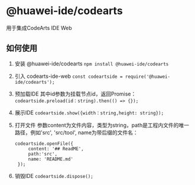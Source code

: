 # @huawei-ide/codearts
用于集成CodeArts IDE Web

## 如何使用

1. 安装 @huawei-ide/codearts
   `npm install @huawei-ide/codearts`

2. 引入 codearts-ide-web
   `const codeartside = require('@huawei-ide/codearts');`

3. 预加载IDE
   其中id参数为挂载节点id，返回Promise：
   `codeartside.preload(id：string).then(() => {});`

4. 展示IDE
   `codeartside.show({width：string,height: string});`

5. 打开文件
   参数content为文件内容，类型为string，path是工程内文件的唯一路径，例如'src', 'src/tool', name为带后缀的文件名：
   ```
   codeartside.openFile({
        content: '## ReadME',
        path:'src',
        name: 'README.md'
    });
   ```

6. 销毁IDE
   `codeartside.dispose();`